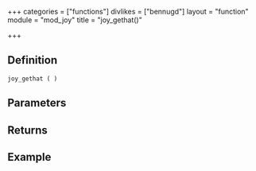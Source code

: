 +++
categories = ["functions"]
divlikes = ["bennugd"]
layout = "function"
module = "mod_joy"
title = "joy_gethat()"

+++

## Definition

    joy_gethat ( )

## Parameters

## Returns

## Example
